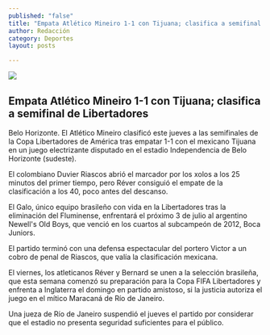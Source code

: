 ```yaml
---
published: "false"
title: "Empata Atlético Mineiro 1-1 con Tijuana; clasifica a semifinal de Libertadores"
author: Redacción
category: Deportes
layout: posts

---
```


![](http://i.imgur.com/OzRls7tm.jpg)
## Empata Atlético Mineiro 1-1 con Tijuana; clasifica a semifinal de Libertadores


Belo Horizonte. El Atlético Mineiro clasificó este jueves a las semifinales de la Copa Libertadores de América tras empatar 1-1 con el mexicano Tijuana en un juego electrizante disputado en el estadio Independencia de Belo Horizonte (sudeste).

El colombiano Duvier Riascos abrió el marcador por los xolos a los 25 minutos del primer tiempo, pero Réver consiguió el empate de la clasificación a los 40, poco antes del descanso.

El Galo, único equipo brasileño con vida en la Libertadores tras la eliminación del Fluminense, enfrentará el próximo 3 de julio al argentino Newell's Old Boys, que venció en los cuartos al subcampeón de 2012, Boca Juniors.

El partido terminó con una defensa espectacular del portero Victor a un cobro de penal de Riascos, que valía la clasificación mexicana.

El viernes, los atleticanos Réver y Bernard se unen a la selección brasileña, que esta semana comenzó su preparación para la Copa FIFA Libertadores y enfrenta a Inglaterra el domingo en partido amistoso, si la justicia autoriza el juego en el mítico Maracaná de Río de Janeiro.

Una jueza de Río de Janeiro suspendió el jueves el partido por considerar que el estadio no presenta seguridad suficientes para el público.
